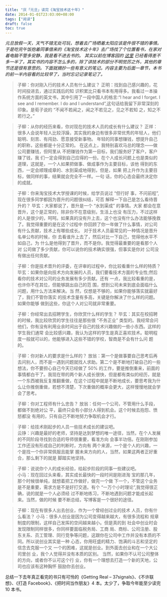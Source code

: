 ```yaml
---
title: "庆「元旦」读完《淘宝技术这十年》"
date: 2014-01-01T23:03:00+08:00
tags: ["阅读"] 
draft: false
toc: true
---
```


_元旦放假一天，天气不错无处可玩，想着去广场晒着太阳应该是件很不错的事情。于是吃完午饭抱着同事借来的《淘宝技术这十年》去广场找了个位置看书，在家对着电脑不管多安静，我是看不进去书的。_ _其实以前在博客园的 [这里](http://kb.cnblogs.com/page/132724/) 已经看得差不多一半了，其实书的内容不怎么多的，除了讲技术的部分不明觉厉之外，其他的章节还是很有意思的。下面就摘抄一些有意义的笔记。内容主要为后面一章节，本书的前一半内容看的比较早了，当时忘记记录笔记了。_

>子柳：你对刚入行的技术人员有什么建议？
正明：找到自己感兴趣的，花时间投进去，通过实践后的知 识积累比只看书本有用得多。我看过一本操作系统方面的英文书，其中引用了一段中国人的格言:“I hear and I forget. I see and I remember. I do and I understand”,这句话给我留下非常深刻的 印象。是荀子说的 “不闻不若闻之，闻之不若见之，见之不若知 之，知之不若行之。”

>子柳：从你的经历来看，你对现在的技术人员的成长有什么建议？
正祥：很多人会说年轻人比较浮躁，其实我的身边有很多非常优秀的年轻人，他们聪明、刻苦、有闯劲、愿意接受新事物。 年轻的同事想赚钱，想提升自己的职称，这些都是十分正常的。 在这点上，我特别喜欢马总的理念——做公司要赚钱，但阿里从 不把赚钱作为第一目标，我们服务好了客户，客户赚了钱，我 们一定会得到自己应得的一份。在个人成长问题上也是类似的 道理，这就是，一个人如果把做事、做成事作为主要目标，该他 得到的东西，一定会顺理成章的、水到渠成地得到，但是，如果 把上升作为主要目标，做同样的事，结果就会完全不一样。一句 话，你的心态会最终决定你的成就。

>子柳：你来淘宝技术大学授课的时候，给学员说过 “但行好 事，不问前程”,现在很多同学都因为晋升的问题很纠结，可否 解释一下自己是怎么看待晋升的？
毕玄：大家都说了，晋升是一个 “水到渠成” 的事情。大家 都会在意晋升，这个是正常的，除非你不在意级别，生活上也没 有压力，不过这样的人是很少的，呵呵。如果真的没有升上去，这个也没有什么办法能够挽救了。我觉得重要的是在这个过程中 你回顾了你一年做了什么事情，对公司有什么贡献，技术上有哪些成长。 对于技术人员最常见的一种情况是晋升名单公布的时候，你 去看谁升上去了，然后对比一下自己，觉得他水平不如自己，为 什么是他得到了晋升，而不是你。我觉得最重要的是看那个人对 公司做了多少贡献，你可以说你的技术确实很强，但事实是你对 公司没有做出任何贡献。

>子柳：你是技术晋升的评委，在评审的过程中，你比较看重什么样的特质？
毕玄：如果你是向技术方向发展的人员，我们要看技术方面的专业性;然后看你的技术对公司的业务发展有多少贡献。还有 一点，我比较看重的是，也许你不在其位，但能够跳出自己的范 围，想到公司未来到底会面临什么问题，用什么方法来解决。当 然，仅想是不够的，如果你能够落实就最好了，我们不管你落实 的技术含量有多高，关键是你解决了什么样的问题。如果你能够 做到这些，你这个人对公司就非常重要。

>子柳：你经常出去招聘学生，你欣赏什么样的学生？
毕玄：其实在校招聘的时候，我比较欣赏的学生往往是那些很 “不务正业” 类型的。我经常会问他们，你有没有利用业余时间出于自己的技术兴趣做的一些小东西。这样的学生我们通常 会比较感兴趣，我认为这样的学生是真正喜欢技术。聪明程度一般就可以的，他能够进入这些不错的学校，智商是不会有什么问 题的。

>子柳：你对新人的要求是什么样的？
放翁：第一个是做事要自己思考后再去问别人，而不是一遇到问题就找人求助。第二个是不断地打破自己的一些想法，你不要担心自己今天已经做了 50% 的工作，要是推倒重来，前面的事情都白干了。我现在带的两个新人成长很快，但是都有类似的经历，就是一个东西被我反复推翻重做，在这个过程中就是不断地成长，要思考我为什么让你推倒重做，若想不清楚，下次重做的概率会更大，这样慢慢地就会学会了思考。

>子柳：你对工程师有什么忠告？
放翁：任何一个公司，不管用什么手段，都做不到绝对公 平，最终只会有小部分人得到机会。这个时候去抱怨、愤怒都没 有用的，只有自己不断地努力争取机会才行。

>子柳：给技术刚起步的人员一些技术成长的建议吧。  
云铮：兴趣是最好的老师，坚持是达到梦想的唯一途径，当然，在个人发展的不同阶段寻找到合适的导师很重要，看准方向 会事半功倍。在刚刚参加工作还没有形成自己的判断时，方向有 两个来源，一个是个人的兴趣，一个是找一个你非常佩服且能掌 握未来方向的人，当然，如果这两者正好重合，那么剩下的就是 脚踏实地坚持。

>子柳：说说你个人的成长经验，给起步阶段的同事一些建议吧。  
小马：现在回过头来看，其实成长最快的一段时间是刚进淘 宝的那几年，那个时候很单纯，就想着把工作做好，做完一个做 下一个，不管这个业务是不是重要，需求方是不是好打交道。有个 “一万个小时理论”,我觉得很正确，说的就是一个人必须经 过不断地练习，不断地遇到问题才能成长起来。当然，做的时候 要不断总结，写博客是一个很好的途径。

>子柳：现在有很多人出去创业，作为一个曾经创过业的技术 人员，你有什么看法？
小马：很多人创业是因为公司变得越来越大，有很多流程和 规章制度的限制，这样自己发挥的空间越来越小。但是真的到 社会中创业时会发现限制同样很多，你同样要面临税务局、工商 局、商标、公司注册、股东关系、员工管理、同行竞争等问题，这跟你在公司中工作并没有本质的不同。所以说创业其实是一种 心态，你用旺盛的精力、饱满的斗志和坚定的信念去克服一个又 一个的困难，这就是创业。到外面去创业和在一个大公司里创 业，我个人觉得并没有本质的区别。 当然，如果你不认可公司整体的方向，或者你不认可这个行 业，你有一个理想去打造一个新的天地，公司也应该有这种胸怀 鼓励你去创业。

总结一下去年真正看完的书只有可怜的《Getting Real – 37signals》、《不许联想》、《打造 Facebook》、《把时间当作朋友》4 本。太少了，争取今年能至少读完 10 本书。